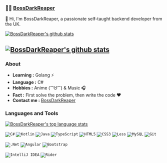 ###  :man_technologist:  [BossDarkReaper](https://johncarkeek.work)

👋 Hi, I'm BossDarkReaper, a passionate self-taught backend developer from the UK. 

[![BossDarkReaper's github stats](https://github-readme-stats-bossdarkreaper.vercel.app/api?username=BossDarkReaper&show_icons=true&title_color=fff&icon_color=79ff97&text_color=9f9f9f&bg_color=151515&count_private=true&hide=stars)](https://github.com/BossDarkReaper)

[![BossDarkReaper's github stats](https://github-profile-trophy-livid.vercel.app/?username=bossdarkreaper&theme=discord&column=-1&title=MultiLanguage,PullRequest,Commits&margin-w=15)](https://github.com/BossDarkReaper)
---------------------------------------------------------------------------------------------------------------------------------------------------------------------------------


### About

-  **Learning :** Golang :zap:   
-  **Language :** C#
-  **Hobbies :** Anime (⁀ᗢ⁀) & Music :headphones:
-  **Fact :** First solve the problem, then write the code :heart:
-  **Contact me :** [BossDarkReaper](mailto:john@johncarkeek.work)


### Languages and Tools

[![BossDarkReaper's top language stats](https://github-readme-stats-bossdarkreaper.vercel.app/api/top-langs?username=BossDarkReaper&exclude_repo=DarkRP-Server&title_color=fff&icon_color=79ff97&text_color=9f9f9f&bg_color=151515)](https://github.com/BossDarkReaper)

<code><img alt="C#" src="https://img.shields.io/badge/c%23-%23239120.svg?style=for-the-badge&logo=c-sharp&logoColor=white"/></code>
<code><img alt="Kotlin" src="https://img.shields.io/badge/kotlin-%230095D5.svg?style=for-the-badge&logo=kotlin&logoColor=white"/></code>
<code><img alt="Java" src="https://img.shields.io/badge/java-%23ED8B00.svg?style=for-the-badge&logo=java&logoColor=white"/></code>
<code><img alt="TypeScript" src="https://img.shields.io/badge/typescript-%23007ACC.svg?style=for-the-badge&logo=typescript&logoColor=white"/></code>
<code><img alt="HTML5" src="https://img.shields.io/badge/html5-%23E34F26.svg?style=for-the-badge&logo=html5&logoColor=white"/></code>
<code><img alt="CSS3" src="https://img.shields.io/badge/css3-%231572B6.svg?style=for-the-badge&logo=css3&logoColor=white"/></code>
<code><img alt="Less" src="https://img.shields.io/badge/less-%231572B6.svg?style=for-the-badge&logo=less&logoColor=white"/></code>
<code><img alt="MySQL" src="https://img.shields.io/badge/mysql-%2300f.svg?style=for-the-badge&logo=mysql&logoColor=white"/></code>
<code><img alt="Git" src="https://img.shields.io/badge/git-%23F05033.svg?style=for-the-badge&logo=git&logoColor=white"/></code>

<code><img alt=".Net" src="https://img.shields.io/badge/.NET-5C2D91?style=for-the-badge&logo=.net&logoColor=white"/></code>
<code><img alt="Angular" src="https://img.shields.io/badge/angular-%23DD0031.svg?style=for-the-badge&logo=angular&logoColor=white"/></code>
<code><img alt="Bootstrap" src="https://img.shields.io/badge/bootstrap-%23563D7C.svg?style=for-the-badge&logo=bootstrap&logoColor=white"/></code>

<code><img alt="IntelliJ IDEA" src="https://img.shields.io/badge/IntelliJIDEA-000000.svg?style=for-the-badge&logo=intellij-idea&logoColor=white"/></code>
<code><img alt="Rider" src="https://img.shields.io/badge/rider-143?style=for-the-badge&logo=rider&logoColor=black&color=black&labelColor=blue"/></code>
